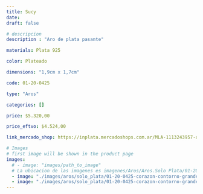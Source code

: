 ```yaml
---
title: Sucy
date: 
draft: false

# descripcion
description : "Aro de plata pasante"

materials: Plata 925

color: Plateado

dimensions: "1,9cm x 1,7cm"

code: 01-20-0425

type: "Aros"

categories: []

price: $5.320,00

price_eftvo: $4.524,00

link_mercado_shop: https://inplata.mercadoshops.com.ar/MLA-1113243957-aros-plata-925-corazones-calados-sucy-_JM

# Images
# first image will be shown in the product page
images:
  # - image: "images/path_to_image"
  # La ubicacion de las imagenes es imagenes/Aros/Aros.Solo Plata/01-20-0425-sucy
  - image: "./images/aros/solo_plata/01-20-0425-corazon-contorno-grande_a.JPG"
  - image: "./images/aros/solo_plata/01-20-0425-corazon-contorno-grande_b.JPG"
---
```

